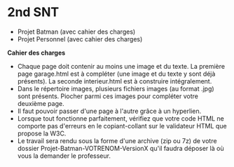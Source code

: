 # 2nd SNT
- Projet Batman (avec cahier des charges)
- Projet Personnel (avec cahier des charges)

**Cahier des charges**
- Chaque page doit contenir au moins une image et du texte.
  La première page garage.html est à compléter (une image et du texte y sont déjà présents).
  La seconde interieur.html est à construire intégralement.
- Dans le répertoire images, plusieurs fichiers images (au format .jpg) sont présents. Piocher parmi ces images pour compléter votre deuxième page.
- Il faut pouvoir passer d'une page à l'autre grâce à un hyperlien.
- Lorsque tout fonctionne parfaitement, vérifiez que votre code HTML ne comporte pas d'erreurs en le copiant-collant sur le validateur HTML que propose la W3C.
- Le travail sera rendu sous la forme d'une archive (zip ou 7z) de votre dossier Projet-Batman-VOTRENOM-VersionX qu'il faudra déposer là où vous la demander le professeur.
